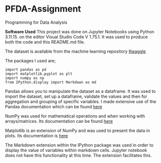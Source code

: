 # PFDA-Assignment
Programming for Data Analysis

**Software Used**
This project was done on Jupyter Notebooks using Python 3.11.15. on the editor Visual Studio Code V 1.75.1. It was used to produce both the code and this README.md file.

The dataset is available from the machine learning repository [Kwaggle](https://www.kaggle.com/datasets/saife245/english-premier-league)

The packages I used are;

````
import pandas as pd
import matplotlib.pyplot as plt
import numpy as np
from IPython.display import Markdown as md

````
Pandas allows you to manipulate the dataset as a dataframe. It was used to import the dataset, set up a dataframe, validate the values and then for aggregation and grouping of specific variables. I made extensive use of the Pandas documentation which can be found [here](https://pandas.pydata.org/pandas-docs/stable/getting_started/index.html)

NumPy was used for mathematical operations and when working with arrays/matrices. Its documentation can be found [here](https://numpy.org/doc/stable/)

Matplotlib is an extension of NumPy and was used to present the data in plots. Its documentation is [here](https://matplotlib.org/stable/index.html)


The Markdown extension within the IPython package was used in order to display the value of variables within markdown cells. Jupyter notebook does not have this functionality at this time. The extension facilitates this. 